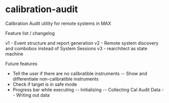 # calibration-audit
Calibration Audit utility for remote systems in MAX

Feature list / changelog

v1 - Event structure and report generation
v2 - Remote system discovery and combobox instead of System Sessions
v3 - rearchitect as state machine

Future features
- Tell the user if there are no calibratible instruments
-- Show and differentiate non-calibratible instruments
- Check if target is in safe mode
- Progress bar while executing
-- Initializing
-- Collecting Cal Audit Data
-- Writing out data
